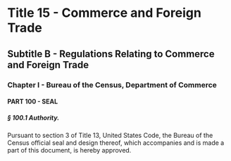 
# Title 15 - Commerce and Foreign Trade
## Subtitle B - Regulations Relating to Commerce and Foreign Trade
### Chapter I - Bureau of the Census, Department of Commerce
#### PART 100 - SEAL
##### § 100.1 Authority.

Pursuant to section 3 of Title 13, United States Code, the Bureau of the Census official seal and design thereof, which accompanies and is made a part of this document, is hereby approved.
